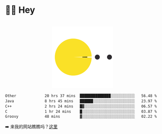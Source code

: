 
# 👋🏻 Hey
<div align="center">
	<br>
	<img src="https://raw.githubusercontent.com/Aniket965/Aniket965/master/pacman.svg?sanitize=true" width="200" height="200">
	<br>
</div>

<!--START_SECTION:waka-->

```txt
Other             20 hrs 37 mins  ██████████████░░░░░░░░░░░   56.48 %
Java              8 hrs 45 mins   ██████░░░░░░░░░░░░░░░░░░░   23.97 %
C++               2 hrs 24 mins   █▓░░░░░░░░░░░░░░░░░░░░░░░   06.57 %
C                 1 hr 24 mins    █░░░░░░░░░░░░░░░░░░░░░░░░   03.87 %
Groovy            48 mins         ▓░░░░░░░░░░░░░░░░░░░░░░░░   02.22 %
```

<!--END_SECTION:waka-->

 ➡️  来我的网站瞧瞧吗？[这里](https://www.shaolongfei.com)
